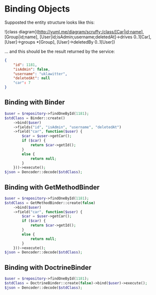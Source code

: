 Binding Objects
===============

Supposted the entity structure looks like this:

![class diagram](http://yuml.me/diagram/scruffy;/class/[Car|id;name], [Group|id;name], [User|id;isAdmin;username;deletedAt]->drives 0..1[Car], [User]->groups *[Group], [User]->deletedBy 0..1[User])

... and this should be the result returned by the service:

```json
{
    "id": 1181,
    "isAdmin": false,
    "username": "uklawitter",
    "deletedAt": null
    "car": 7
}
```

Binding with Binder
-------------------

```php
$user = $repository->findOneById(1181);
$stdClass = Binder::create()
    ->bind($user)
    ->fields("id", "isAdmin", "username", "deletedAt")
    ->field("car", function($user) {
        $car = $user->getCar();
        if ($car) {
            return $car->getId();
        }
        else {
            return null;
        }
    }))->execute();
$json = Dencoder::decode($stdClass);
```

Binding with GetMethodBinder
----------------------------

```php
$user = $repository->findOneById(1181);
$stdClass = GetMethodBinder::create(false)
    ->bind($user)
    ->field("car", function($user) {
        $car = $user->getCar();
        if ($car) {
            return $car->getId();
        }
        else {
            return null;
        }
    }))->execute();
$json = Dencoder::decode($stdClass);
```

Binding with DoctrineBinder
---------------------------

```php
$user = $repository->findOneById(1181);
$stdClass = DoctrineBinder::create(false)->bind($user)->execute();
$json = Dencoder::decode($stdClass);
```